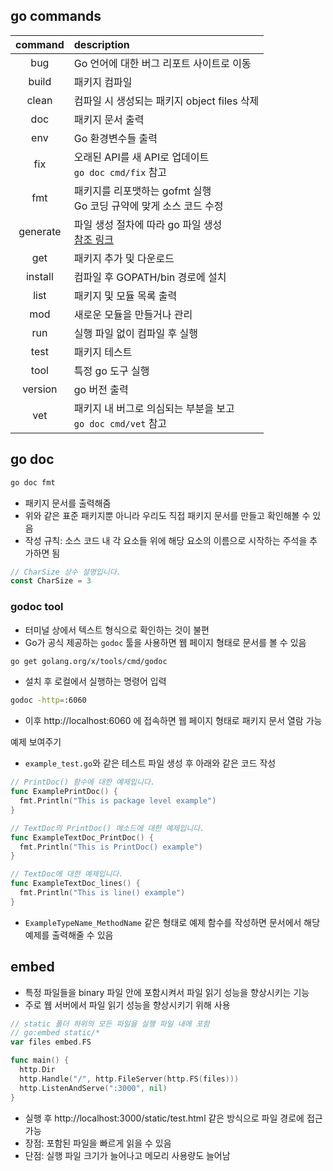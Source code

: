## go commands

| command  | description                                                                     |
| :------: | :------------------------------------------------------------------------------ |
|   bug    | Go 언어에 대한 버그 리포트 사이트로 이동                                        |
|  build   | 패키지 컴파일                                                                   |
|  clean   | 컴파일 시 생성되는 패키지 object files 삭제                                     |
|   doc    | 패키지 문서 출력                                                                |
|   env    | Go 환경변수들 출력                                                              |
|   fix    | 오래된 API를 새 API로 업데이트<br>`go doc cmd/fix` 참고                         |
|   fmt    | 패키지를 리포맷하는 gofmt 실행<br>Go 코딩 규약에 맞게 소스 코드 수정            |
| generate | 파일 생성 절차에 따라 go 파일 생성<br>[참조 링크](https://go.dev/blog/generate) |
|   get    | 패키지 추가 및 다운로드                                                         |
| install  | 컴파일 후 GOPATH/bin 경로에 설치                                                |
|   list   | 패키지 및 모듈 목록 출력                                                        |
|   mod    | 새로운 모듈을 만들거나 관리                                                     |
|   run    | 실행 파일 없이 컴파일 후 실행                                                   |
|   test   | 패키지 테스트                                                                   |
|   tool   | 특정 go 도구 실행                                                               |
| version  | go 버전 출력                                                                    |
|   vet    | 패키지 내 버그로 의심되는 부분을 보고<br>`go doc cmd/vet` 참고                  |

## go doc

```bash
go doc fmt
```

- 패키지 문서를 출력해줌
- 위와 같은 표준 패키지뿐 아니라 우리도 직접 패키지 문서를 만들고 확인해볼 수 있음
- 작성 규칙: 소스 코드 내 각 요소들 위에 해당 요소의 이름으로 시작하는 주석을 추가하면 됨

```go
// CharSize 상수 설명입니다.
const CharSize = 3
```

### godoc tool

- 터미널 상에서 텍스트 형식으로 확인하는 것이 불편
- Go가 공식 제공하는 `godoc` 툴을 사용하면 웹 페이지 형태로 문서를 볼 수 있음

```bash
go get golang.org/x/tools/cmd/godoc
```

- 설치 후 로컬에서 실행하는 명령어 입력

```bash
godoc -http=:6060
```

- 이후 http://localhost:6060 에 접속하면 웹 페이지 형태로 패키지 문서 열람 가능

예제 보여주기

- `example_test.go`와 같은 테스트 파일 생성 후 아래와 같은 코드 작성

```go
// PrintDoc() 함수에 대한 예제입니다.
func ExamplePrintDoc() {
  fmt.Println("This is package level example")
}

// TextDoc의 PrintDoc() 메소드에 대한 예제입니다.
func ExampleTextDoc_PrintDoc() {
  fmt.Println("This is PrintDoc() example")
}

// TextDoc에 대한 예제입니다.
func ExampleTextDoc_lines() {
  fmt.Println("This is line() example")
}
```

- `ExampleTypeName_MethodName` 같은 형태로 예제 함수를 작성하면 문서에서 해당 예제를 출력해줄 수 있음

## embed

- 특정 파일들을 binary 파일 안에 포함시켜서 파일 읽기 성능을 향상시키는 기능
- 주로 웹 서버에서 파일 읽기 성능을 향상시키기 위해 사용

```go
// static 폴더 하위의 모든 파일을 실행 파일 내에 포함
// go:embed static/*
var files embed.FS

func main() {
  http.Dir
  http.Handle("/", http.FileServer(http.FS(files)))
  http.ListenAndServe(":3000", nil)
}
```

- 실행 후 http://localhost:3000/static/test.html 같은 방식으로 파일 경로에 접근 가능
- 장점: 포함된 파일을 빠르게 읽을 수 있음
- 단점: 실행 파일 크기가 늘어나고 메모리 사용량도 늘어남
